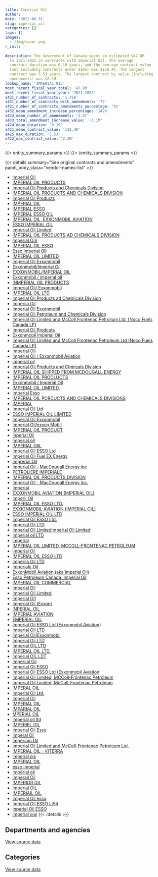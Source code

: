 ```yaml
---
title: Imperial Oil
author: ''
date: '2022-08-31'
slug: imperial_oil
categories: []
tags: []
images:
  - /img/cover.png
r_init: |-
  
description: The Government of Canada spent an estimated $47.8M
  in 2021-2022 on contracts with Imperial Oil. The average
  contract duration was 0.19 years, and the average contract value
  (not including contracts under $10k) was $118.4K. The longest
  contract was 5.53 years. The largest contract by value (including
  amendments) was $2.3M.
lookup_name: 'IMPERIAL OIL'
most_recent_fiscal_year_total: '47.8M'
most_recent_fiscal_year_year: '2021-2022'
s431_number_of_contracts: '1,456'
s431_number_of_contracts_with_amendments: '72'
s431_number_of_contracts_amendments_percentage: '5%'
s432_mean_amendment_increase_percentage: '142%'
s434_mean_number_of_amendments: '1.47'
s433_total_amendment_increase_value: '-3.1M'
s424_mean_duration: '0.19'
s421_mean_contract_value: '118.4K'
s425_max_duration: '5.53'
s422_max_contract_value: '2.3M'
---
```


<script src="/rmarkdown-libs/htmlwidgets/htmlwidgets.js"></script>
<link href="/rmarkdown-libs/datatables-css/datatables-crosstalk.css" rel="stylesheet" />
<script src="/rmarkdown-libs/datatables-binding/datatables.js"></script>
<script src="/rmarkdown-libs/jquery/jquery-3.6.0.min.js"></script>
<link href="/rmarkdown-libs/dt-core-bootstrap/css/dataTables.bootstrap.min.css" rel="stylesheet" />
<link href="/rmarkdown-libs/dt-core-bootstrap/css/dataTables.bootstrap.extra.css" rel="stylesheet" />
<script src="/rmarkdown-libs/dt-core-bootstrap/js/jquery.dataTables.min.js"></script>
<script src="/rmarkdown-libs/dt-core-bootstrap/js/dataTables.bootstrap.min.js"></script>
<link href="/rmarkdown-libs/crosstalk/css/crosstalk.min.css" rel="stylesheet" />
<script src="/rmarkdown-libs/crosstalk/js/crosstalk.min.js"></script>
<script src="/rmarkdown-libs/htmlwidgets/htmlwidgets.js"></script>
<link href="/rmarkdown-libs/datatables-css/datatables-crosstalk.css" rel="stylesheet" />
<script src="/rmarkdown-libs/datatables-binding/datatables.js"></script>
<script src="/rmarkdown-libs/jquery/jquery-3.6.0.min.js"></script>
<link href="/rmarkdown-libs/dt-core-bootstrap/css/dataTables.bootstrap.min.css" rel="stylesheet" />
<link href="/rmarkdown-libs/dt-core-bootstrap/css/dataTables.bootstrap.extra.css" rel="stylesheet" />
<script src="/rmarkdown-libs/dt-core-bootstrap/js/jquery.dataTables.min.js"></script>
<script src="/rmarkdown-libs/dt-core-bootstrap/js/dataTables.bootstrap.min.js"></script>
<link href="/rmarkdown-libs/crosstalk/css/crosstalk.min.css" rel="stylesheet" />
<script src="/rmarkdown-libs/crosstalk/js/crosstalk.min.js"></script>

{{< entity_summary_params >}}
{{< /entity_summary_params >}}

{{< details summary="See original contracts and amendments" panel_body_class="vendor-names-list" >}}
- [Imperial Oil](https://search.open.canada.ca/en/ct/?sort=contract_value_f%20desc&page=1&search_text=%22Imperial%20Oil%22)
- [IMPERIAL OIL PRODUCTS](https://search.open.canada.ca/en/ct/?sort=contract_value_f%20desc&page=1&search_text=%22IMPERIAL%20OIL%20PRODUCTS%22)
- [Imperial Oil Products and Chemicals Division](https://search.open.canada.ca/en/ct/?sort=contract_value_f%20desc&page=1&search_text=%22Imperial%20Oil%20Products%20and%20Chemicals%20Division%22)
- [IMPERIAL OIL PRODUCTS AND CHEMICALS DIVISION](https://search.open.canada.ca/en/ct/?sort=contract_value_f%20desc&page=1&search_text=%22IMPERIAL%20OIL%20PRODUCTS%20AND%20CHEMICALS%20DIVISION%22)
- [Imperial Oil Products](https://search.open.canada.ca/en/ct/?sort=contract_value_f%20desc&page=1&search_text=%22Imperial%20Oil%20Products%22)
- [IMPERIAL OIL](https://search.open.canada.ca/en/ct/?sort=contract_value_f%20desc&page=1&search_text=%22IMPERIAL%20OIL%22)
- [IMPERIAL ESSO](https://search.open.canada.ca/en/ct/?sort=contract_value_f%20desc&page=1&search_text=%22IMPERIAL%20ESSO%22)
- [IMPERIAL ESSO OIL](https://search.open.canada.ca/en/ct/?sort=contract_value_f%20desc&page=1&search_text=%22IMPERIAL%20ESSO%20OIL%22)
- [IMPERIAL OIL, EXXONMOBIL AVIATION](https://search.open.canada.ca/en/ct/?sort=contract_value_f%20desc&page=1&search_text=%22IMPERIAL%20OIL%2c%20EXXONMOBIL%20AVIATION%22)
- [ESSO IMPERIAL OIL](https://search.open.canada.ca/en/ct/?sort=contract_value_f%20desc&page=1&search_text=%22ESSO%20IMPERIAL%20OIL%22)
- [Imperial Oil Limited](https://search.open.canada.ca/en/ct/?sort=contract_value_f%20desc&page=1&search_text=%22Imperial%20Oil%20Limited%22)
- [IMPERIAL OIL PRODUCTS AD CHEMICALS DIVISION](https://search.open.canada.ca/en/ct/?sort=contract_value_f%20desc&page=1&search_text=%22IMPERIAL%20OIL%20PRODUCTS%20AD%20CHEMICALS%20DIVISION%22)
- [Imperial OiV](https://search.open.canada.ca/en/ct/?sort=contract_value_f%20desc&page=1&search_text=%22Imperial%20OiV%22)
- [IMPERIAL OIL ESSO](https://search.open.canada.ca/en/ct/?sort=contract_value_f%20desc&page=1&search_text=%22IMPERIAL%20OIL%20ESSO%22)
- [Esso Imperial Oil](https://search.open.canada.ca/en/ct/?sort=contract_value_f%20desc&page=1&search_text=%22Esso%20Imperial%20Oil%22)
- [IMPERIAL OIL LIMITED](https://search.open.canada.ca/en/ct/?sort=contract_value_f%20desc&page=1&search_text=%22IMPERIAL%20OIL%20LIMITED%22)
- [Imperial Oil Exxonmobil](https://search.open.canada.ca/en/ct/?sort=contract_value_f%20desc&page=1&search_text=%22Imperial%20Oil%20%20Exxonmobil%22)
- [Exxonmobil/Imperial Oil](https://search.open.canada.ca/en/ct/?sort=contract_value_f%20desc&page=1&search_text=%22Exxonmobil%2fImperial%20Oil%22)
- [EXXONMOBIL/IMPERIAL OIL](https://search.open.canada.ca/en/ct/?sort=contract_value_f%20desc&page=1&search_text=%22EXXONMOBIL%2fIMPERIAL%20OIL%22)
- [Exxonmobil / imperial oil](https://search.open.canada.ca/en/ct/?sort=contract_value_f%20desc&page=1&search_text=%22Exxonmobil%20%2f%20imperial%20oil%22)
- [INMPERIAL OIL PRODUCTS](https://search.open.canada.ca/en/ct/?sort=contract_value_f%20desc&page=1&search_text=%22INMPERIAL%20OIL%20PRODUCTS%22)
- [Imperial Oil/ Exxonmobil](https://search.open.canada.ca/en/ct/?sort=contract_value_f%20desc&page=1&search_text=%22Imperial%20Oil%2f%20Exxonmobil%22)
- [IMPERIAL OIL LTD](https://search.open.canada.ca/en/ct/?sort=contract_value_f%20desc&page=1&search_text=%22IMPERIAL%20OIL%20LTD%22)
- [Imperial Oil Products ad Chemicals Division](https://search.open.canada.ca/en/ct/?sort=contract_value_f%20desc&page=1&search_text=%22Imperial%20Oil%20Products%20ad%20Chemicals%20Division%22)
- [Imperila Oil](https://search.open.canada.ca/en/ct/?sort=contract_value_f%20desc&page=1&search_text=%22Imperila%20Oil%22)
- [Imperial Oil Exxonmobil](https://search.open.canada.ca/en/ct/?sort=contract_value_f%20desc&page=1&search_text=%22Imperial%20Oil%20%20%20Exxonmobil%22)
- [Imperial Oil Petroleum and Chemicals Division](https://search.open.canada.ca/en/ct/?sort=contract_value_f%20desc&page=1&search_text=%22Imperial%20Oil%20Petroleum%20and%20Chemicals%20Division%22)
- [Imperial Oil Limited and McColl Frontenac Petrolium Ltd. (Noco Fuels Canada LP)](https://search.open.canada.ca/en/ct/?sort=contract_value_f%20desc&page=1&search_text=%22Imperial%20Oil%20Limited%20and%20McColl%20Frontenac%20Petrolium%20Ltd.%20%28Noco%20Fuels%20Canada%20LP%29%22)
- [Imperial Oil Prodcuts](https://search.open.canada.ca/en/ct/?sort=contract_value_f%20desc&page=1&search_text=%22Imperial%20Oil%20Prodcuts%22)
- [Exxonmobil Imperial Oil](https://search.open.canada.ca/en/ct/?sort=contract_value_f%20desc&page=1&search_text=%22Exxonmobil%20%20Imperial%20Oil%22)
- [Imperial Oil Limited and McColl Frontenac Petroleum Ltd (Noco Fuels Canada LP)](https://search.open.canada.ca/en/ct/?sort=contract_value_f%20desc&page=1&search_text=%22Imperial%20Oil%20Limited%20and%20McColl%20Frontenac%20Petroleum%20Ltd%20%28Noco%20Fuels%20Canada%20LP%29%22)
- [Imperial OIl](https://search.open.canada.ca/en/ct/?sort=contract_value_f%20desc&page=1&search_text=%22Imperial%20OIl%22)
- [Imperial Oil / Exxonmobil Aviation](https://search.open.canada.ca/en/ct/?sort=contract_value_f%20desc&page=1&search_text=%22Imperial%20Oil%20%20%2f%20%20Exxonmobil%20Aviation%22)
- [imperial oil](https://search.open.canada.ca/en/ct/?sort=contract_value_f%20desc&page=1&search_text=%22imperial%20oil%22)
- [Imperial Oil Products and Chmicals Division](https://search.open.canada.ca/en/ct/?sort=contract_value_f%20desc&page=1&search_text=%22Imperial%20Oil%20Products%20and%20Chmicals%20Division%22)
- [IMPERIAL OIL SHIPPED FROM MCDOUGALL ENERGY](https://search.open.canada.ca/en/ct/?sort=contract_value_f%20desc&page=1&search_text=%22IMPERIAL%20OIL%20SHIPPED%20FROM%20MCDOUGALL%20ENERGY%22)
- [IMPERIAL OIL PRODLUCTS](https://search.open.canada.ca/en/ct/?sort=contract_value_f%20desc&page=1&search_text=%22IMPERIAL%20OIL%20PRODLUCTS%22)
- [Exxonmobil / Imperial Oil](https://search.open.canada.ca/en/ct/?sort=contract_value_f%20desc&page=1&search_text=%22Exxonmobil%20%2f%20Imperial%20Oil%22)
- [IMPERIAL OIL LIMITED,](https://search.open.canada.ca/en/ct/?sort=contract_value_f%20desc&page=1&search_text=%22IMPERIAL%20OIL%20LIMITED%2c%22)
- [Imperial Esso](https://search.open.canada.ca/en/ct/?sort=contract_value_f%20desc&page=1&search_text=%22Imperial%20Esso%22)
- [IMPERIAL OIL PORDUCTS AND CHEMICALS DIVISIONS](https://search.open.canada.ca/en/ct/?sort=contract_value_f%20desc&page=1&search_text=%22IMPERIAL%20OIL%20PORDUCTS%20AND%20CHEMICALS%20DIVISIONS%22)
- [IMPERIAL](https://search.open.canada.ca/en/ct/?sort=contract_value_f%20desc&page=1&search_text=%22IMPERIAL%22)
- [Imperial Oil Ltd](https://search.open.canada.ca/en/ct/?sort=contract_value_f%20desc&page=1&search_text=%22Imperial%20Oil%20Ltd%22)
- [ESSO IMPERIAL OIL LIMITED](https://search.open.canada.ca/en/ct/?sort=contract_value_f%20desc&page=1&search_text=%22ESSO%20IMPERIAL%20OIL%20LIMITED%22)
- [Imperial Oil Exxonmobil](https://search.open.canada.ca/en/ct/?sort=contract_value_f%20desc&page=1&search_text=%22Imperial%20Oil%20Exxonmobil%22)
- [Imperial Oil/exxon Mobil](https://search.open.canada.ca/en/ct/?sort=contract_value_f%20desc&page=1&search_text=%22Imperial%20Oil%2fexxon%20Mobil%22)
- [IMPERIAL OIL PRODUCT](https://search.open.canada.ca/en/ct/?sort=contract_value_f%20desc&page=1&search_text=%22IMPERIAL%20OIL%20PRODUCT%22)
- [Inperial Oil](https://search.open.canada.ca/en/ct/?sort=contract_value_f%20desc&page=1&search_text=%22Inperial%20Oil%22)
- [Imperial oil](https://search.open.canada.ca/en/ct/?sort=contract_value_f%20desc&page=1&search_text=%22Imperial%20oil%22)
- [IMPERIAL OIIL](https://search.open.canada.ca/en/ct/?sort=contract_value_f%20desc&page=1&search_text=%22IMPERIAL%20OIIL%22)
- [Imperial Oil ESSO Ltd](https://search.open.canada.ca/en/ct/?sort=contract_value_f%20desc&page=1&search_text=%22Imperial%20Oil%20ESSO%20Ltd%22)
- [Imperial Oil Fuel EX Energy](https://search.open.canada.ca/en/ct/?sort=contract_value_f%20desc&page=1&search_text=%22Imperial%20Oil%20Fuel%20EX%20Energy%22)
- [Imprerial Oil](https://search.open.canada.ca/en/ct/?sort=contract_value_f%20desc&page=1&search_text=%22Imprerial%20Oil%22)
- [Imperial Oil - MacDougall Energy Inc](https://search.open.canada.ca/en/ct/?sort=contract_value_f%20desc&page=1&search_text=%22Imperial%20Oil%20-%20MacDougall%20Energy%20Inc%22)
- [PETROLIERE IMPERIALE](https://search.open.canada.ca/en/ct/?sort=contract_value_f%20desc&page=1&search_text=%22PETROLIERE%20IMPERIALE%22)
- [IMPERIAL OIL PRODUCTS DIVISION](https://search.open.canada.ca/en/ct/?sort=contract_value_f%20desc&page=1&search_text=%22IMPERIAL%20OIL%20PRODUCTS%20DIVISION%22)
- [Imperial Oil - MacDougall Energy Inc.](https://search.open.canada.ca/en/ct/?sort=contract_value_f%20desc&page=1&search_text=%22Imperial%20Oil%20-%20MacDougall%20Energy%20Inc.%22)
- [Imperial](https://search.open.canada.ca/en/ct/?sort=contract_value_f%20desc&page=1&search_text=%22Imperial%22)
- [EXXONMOBIL AVIATION (IMPERIAL OIL)](https://search.open.canada.ca/en/ct/?sort=contract_value_f%20desc&page=1&search_text=%22EXXONMOBIL%20AVIATION%20%28IMPERIAL%20OIL%29%22)
- [Imperil Oil](https://search.open.canada.ca/en/ct/?sort=contract_value_f%20desc&page=1&search_text=%22Imperil%20Oil%22)
- [IMPERIAL OIL ESSO LTD.](https://search.open.canada.ca/en/ct/?sort=contract_value_f%20desc&page=1&search_text=%22IMPERIAL%20OIL%20ESSO%20LTD.%22)
- [EXXIONMOBIL AVIATION (IMPERIAL OIL)](https://search.open.canada.ca/en/ct/?sort=contract_value_f%20desc&page=1&search_text=%22EXXIONMOBIL%20AVIATION%20%28IMPERIAL%20OIL%29%22)
- [ESSO IMPERIAL OIL LTD](https://search.open.canada.ca/en/ct/?sort=contract_value_f%20desc&page=1&search_text=%22ESSO%20IMPERIAL%20OIL%20LTD%22)
- [Imperial Oil ESSO Ltd.](https://search.open.canada.ca/en/ct/?sort=contract_value_f%20desc&page=1&search_text=%22Imperial%20Oil%20ESSO%20Ltd.%22)
- [Imperial Oil LTD](https://search.open.canada.ca/en/ct/?sort=contract_value_f%20desc&page=1&search_text=%22Imperial%20Oil%20LTD%22)
- [Imperial Oil LimitedImperial Oil Limited](https://search.open.canada.ca/en/ct/?sort=contract_value_f%20desc&page=1&search_text=%22Imperial%20Oil%20LimitedImperial%20Oil%20Limited%22)
- [Imperial oil LTD](https://search.open.canada.ca/en/ct/?sort=contract_value_f%20desc&page=1&search_text=%22Imperial%20oil%20LTD%22)
- [imperial](https://search.open.canada.ca/en/ct/?sort=contract_value_f%20desc&page=1&search_text=%22imperial%22)
- [IMPERIAL OIL LIMITED, MCCOLL-FRONTENAC PETROLEUM](https://search.open.canada.ca/en/ct/?sort=contract_value_f%20desc&page=1&search_text=%22IMPERIAL%20OIL%20LIMITED%2c%20MCCOLL-FRONTENAC%20PETROLEUM%22)
- [imperial Oil](https://search.open.canada.ca/en/ct/?sort=contract_value_f%20desc&page=1&search_text=%22imperial%20Oil%22)
- [IMPERIAL OIL ESSO LTD](https://search.open.canada.ca/en/ct/?sort=contract_value_f%20desc&page=1&search_text=%22IMPERIAL%20OIL%20ESSO%20LTD%22)
- [Imperila Oil LTD](https://search.open.canada.ca/en/ct/?sort=contract_value_f%20desc&page=1&search_text=%22Imperila%20Oil%20LTD%22)
- [Imperialo Oil](https://search.open.canada.ca/en/ct/?sort=contract_value_f%20desc&page=1&search_text=%22Imperialo%20Oil%22)
- [ExxonMobil Aviation (aka Imperial Oil)](https://search.open.canada.ca/en/ct/?sort=contract_value_f%20desc&page=1&search_text=%22ExxonMobil%20Aviation%20%28aka%20Imperial%20Oil%29%22)
- [Esso Petroleum Canada, Imperial Oil](https://search.open.canada.ca/en/ct/?sort=contract_value_f%20desc&page=1&search_text=%22Esso%20Petroleum%20Canada%2c%20Imperial%20Oil%22)
- [IMPERIAL OIL COMMERCIAL](https://search.open.canada.ca/en/ct/?sort=contract_value_f%20desc&page=1&search_text=%22IMPERIAL%20OIL%20COMMERCIAL%22)
- [Imperial Oil](https://search.open.canada.ca/en/ct/?sort=contract_value_f%20desc&page=1&search_text=%22I%2amperial%20Oil%22)
- [Imperial Oil Limited,](https://search.open.canada.ca/en/ct/?sort=contract_value_f%20desc&page=1&search_text=%22Imperial%20Oil%20Limited%2c%22)
- [Imperial Oit](https://search.open.canada.ca/en/ct/?sort=contract_value_f%20desc&page=1&search_text=%22Imperial%20Oit%22)
- [Imperial Oil (Exxon)](https://search.open.canada.ca/en/ct/?sort=contract_value_f%20desc&page=1&search_text=%22Imperial%20Oil%20%28Exxon%29%22)
- [INPERIAL OIL](https://search.open.canada.ca/en/ct/?sort=contract_value_f%20desc&page=1&search_text=%22INPERIAL%20OIL%22)
- [IMPERIAL AVIATION](https://search.open.canada.ca/en/ct/?sort=contract_value_f%20desc&page=1&search_text=%22IMPERIAL%20AVIATION%22)
- [EMPERIAL OIL](https://search.open.canada.ca/en/ct/?sort=contract_value_f%20desc&page=1&search_text=%22EMPERIAL%20OIL%22)
- [Imperial Oil ESSO Ltd (Exxonmobil Aviation)](https://search.open.canada.ca/en/ct/?sort=contract_value_f%20desc&page=1&search_text=%22Imperial%20Oil%20ESSO%20Ltd%20%28Exxonmobil%20Aviation%29%22)
- [Imperial OIl LTD](https://search.open.canada.ca/en/ct/?sort=contract_value_f%20desc&page=1&search_text=%22Imperial%20OIl%20LTD%22)
- [Imperial Oil/Exxonmobil](https://search.open.canada.ca/en/ct/?sort=contract_value_f%20desc&page=1&search_text=%22Imperial%20Oil%2fExxonmobil%22)
- [Imperial Oli LTD](https://search.open.canada.ca/en/ct/?sort=contract_value_f%20desc&page=1&search_text=%22Imperial%20Oli%20LTD%22)
- [Imperial OIL LTD](https://search.open.canada.ca/en/ct/?sort=contract_value_f%20desc&page=1&search_text=%22Imperial%20OIL%20LTD%22)
- [IMPERIAL OIL LTD.](https://search.open.canada.ca/en/ct/?sort=contract_value_f%20desc&page=1&search_text=%22IMPERIAL%20OIL%20LTD.%22)
- [Imperial OIL LDT](https://search.open.canada.ca/en/ct/?sort=contract_value_f%20desc&page=1&search_text=%22Imperial%20OIL%20LDT%22)
- [Imperiial Oil](https://search.open.canada.ca/en/ct/?sort=contract_value_f%20desc&page=1&search_text=%22Imperiial%20Oil%22)
- [Imperial Oil ESSO](https://search.open.canada.ca/en/ct/?sort=contract_value_f%20desc&page=1&search_text=%22Imperial%20Oil%20ESSO%22)
- [Imperial Oil ESSO Ltd (Exxonmobil Aviation](https://search.open.canada.ca/en/ct/?sort=contract_value_f%20desc&page=1&search_text=%22Imperial%20Oil%20ESSO%20Ltd%20%28Exxonmobil%20Aviation%22)
- [Imperial Oil Limited, MCColl-Frontenac Petroleum](https://search.open.canada.ca/en/ct/?sort=contract_value_f%20desc&page=1&search_text=%22Imperial%20Oil%20Limited%2c%20MCColl-Frontenac%20Petroleum%22)
- [Imperial Oil Limited, McColl-Frontenac Petroleum](https://search.open.canada.ca/en/ct/?sort=contract_value_f%20desc&page=1&search_text=%22Imperial%20Oil%20Limited%2c%20McColl-Frontenac%20Petroleum%22)
- [IMPERAL OIL](https://search.open.canada.ca/en/ct/?sort=contract_value_f%20desc&page=1&search_text=%22IMPERAL%20OIL%22)
- [Imperial Oil Ltd.](https://search.open.canada.ca/en/ct/?sort=contract_value_f%20desc&page=1&search_text=%22Imperial%20Oil%20Ltd.%22)
- [Imperial Oil](https://search.open.canada.ca/en/ct/?sort=contract_value_f%20desc&page=1&search_text=%22Imperial%20%20Oil%22)
- [IMPERIAL OIL](https://search.open.canada.ca/en/ct/?sort=contract_value_f%20desc&page=1&search_text=%22IMPERIAL%20%20OIL%22)
- [IMPARIAL OIL](https://search.open.canada.ca/en/ct/?sort=contract_value_f%20desc&page=1&search_text=%22IMPARIAL%20OIL%22)
- [MPERIAL OIL](https://search.open.canada.ca/en/ct/?sort=contract_value_f%20desc&page=1&search_text=%22MPERIAL%20OIL%22)
- [imperial oil ltd](https://search.open.canada.ca/en/ct/?sort=contract_value_f%20desc&page=1&search_text=%22imperial%20oil%20ltd%22)
- [IMPERIEL OIL](https://search.open.canada.ca/en/ct/?sort=contract_value_f%20desc&page=1&search_text=%22IMPERIEL%20OIL%22)
- [Imperial Oil Esso](https://search.open.canada.ca/en/ct/?sort=contract_value_f%20desc&page=1&search_text=%22Imperial%20Oil%20Esso%22)
- [Imperal Oil](https://search.open.canada.ca/en/ct/?sort=contract_value_f%20desc&page=1&search_text=%22Imperal%20Oil%22)
- [Imperiam Oil](https://search.open.canada.ca/en/ct/?sort=contract_value_f%20desc&page=1&search_text=%22Imperiam%20Oil%22)
- [Imperial Oil Limited and McColl-Frontenac Petroleum Ltd.](https://search.open.canada.ca/en/ct/?sort=contract_value_f%20desc&page=1&search_text=%22Imperial%20Oil%20Limited%20and%20McColl-Frontenac%20Petroleum%20Ltd.%22)
- [IMPERIAL OIL - VITERRA](https://search.open.canada.ca/en/ct/?sort=contract_value_f%20desc&page=1&search_text=%22IMPERIAL%20OIL%20-%20VITERRA%22)
- [imperial ois](https://search.open.canada.ca/en/ct/?sort=contract_value_f%20desc&page=1&search_text=%22imperial%20ois%22)
- [IMPÉRIAL OIL](https://search.open.canada.ca/en/ct/?sort=contract_value_f%20desc&page=1&search_text=%22IMP%c3%89RIAL%20OIL%22)
- [esso imperial](https://search.open.canada.ca/en/ct/?sort=contract_value_f%20desc&page=1&search_text=%22esso%20imperial%22)
- [Impérial oil](https://search.open.canada.ca/en/ct/?sort=contract_value_f%20desc&page=1&search_text=%22Imp%c3%a9rial%20oil%22)
- [Imperail Oil](https://search.open.canada.ca/en/ct/?sort=contract_value_f%20desc&page=1&search_text=%22Imperail%20Oil%22)
- [IMPERIOR OIL](https://search.open.canada.ca/en/ct/?sort=contract_value_f%20desc&page=1&search_text=%22IMPERIOR%20OIL%22)
- [Imperial OIL](https://search.open.canada.ca/en/ct/?sort=contract_value_f%20desc&page=1&search_text=%22Imperial%20OIL%22)
- [IMPERIAIL OIL](https://search.open.canada.ca/en/ct/?sort=contract_value_f%20desc&page=1&search_text=%22IMPERIAIL%20OIL%22)
- [Imperial Oil esso](https://search.open.canada.ca/en/ct/?sort=contract_value_f%20desc&page=1&search_text=%22Imperial%20Oil%20esso%22)
- [Imperial Oil ESSO Lt5d](https://search.open.canada.ca/en/ct/?sort=contract_value_f%20desc&page=1&search_text=%22Imperial%20Oil%20ESSO%20Lt5d%22)
- [Inperial Oil ESSO](https://search.open.canada.ca/en/ct/?sort=contract_value_f%20desc&page=1&search_text=%22Inperial%20Oil%20ESSO%22)
- [imperial oiul](https://search.open.canada.ca/en/ct/?sort=contract_value_f%20desc&page=1&search_text=%22imperial%20oiul%22)
{{< /details >}}

## Departments and agencies

<div id="htmlwidget-1" style="width:100%;height:auto;" class="datatables html-widget"></div>
<script type="application/json" data-for="htmlwidget-1">{"x":{"style":"bootstrap","filter":"none","vertical":false,"data":[["<a href=\"/departments/aafc-aac/\">Agriculture and Agri-Food Canada<\/a>","<a href=\"/departments/csc-scc/\">Correctional Service of Canada<\/a>","<a href=\"/departments/dfo-mpo/\">Fisheries and Oceans Canada<\/a>","<a href=\"/departments/dnd-mdn/\">National Defence<\/a>","<a href=\"/departments/isc-sac/\">Indigenous Services Canada<\/a>","<a href=\"/departments/pc/\">Parks Canada<\/a>","<a href=\"/departments/phac-aspc/\">Public Health Agency of Canada<\/a>","<a href=\"/departments/pwgsc-tpsgc/\">Public Services and Procurement Canada<\/a>","<a href=\"/departments/rcmp-grc/\">Royal Canadian Mounted Police<\/a>","<a href=\"/departments/tc/\">Transport Canada<\/a>"],[340427.59,1909325.36,51278.04,3022680.97,null,1513017.26,null,305417.03,553840.36,644780.32],[350644.26,1434550.35,0,51843857.03,336272.07,1230429.29,16280.25,247575.85,232668.97,482903.95],[254502.39,449465.77,null,31716705.92,382742.44,547182.09,13557.86,119962.5,64923.47,447587.25],[283596.22,636033.39,null,45050863.82,530088.04,777205.83,15859.83,49927.5,166925.87,302961.6]],"container":"<table class=\"table table-striped table-hover row-border order-column display\">\n  <thead>\n    <tr>\n      <th>Department<\/th>\n      <th>2018-2019<\/th>\n      <th>2019-2020<\/th>\n      <th>2020-2021<\/th>\n      <th>2021-2022<\/th>\n    <\/tr>\n  <\/thead>\n<\/table>","options":{"order":[[4,"desc"]],"pageLength":10,"autoWidth":true,"columnDefs":[{"targets":1,"render":"function(data, type, row, meta) {\n    return type !== 'display' ? data : DTWidget.formatCurrency(data, \"$\", 2, 3, \",\", \".\", true, null);\n  }"},{"targets":2,"render":"function(data, type, row, meta) {\n    return type !== 'display' ? data : DTWidget.formatCurrency(data, \"$\", 2, 3, \",\", \".\", true, null);\n  }"},{"targets":3,"render":"function(data, type, row, meta) {\n    return type !== 'display' ? data : DTWidget.formatCurrency(data, \"$\", 2, 3, \",\", \".\", true, null);\n  }"},{"targets":4,"render":"function(data, type, row, meta) {\n    return type !== 'display' ? data : DTWidget.formatCurrency(data, \"$\", 2, 3, \",\", \".\", true, null);\n  }"},{"width":"16%","targets":[1,2,3,4]},{"className":"dt-right","targets":[1,2,3,4]}],"orderClasses":false}},"evals":["options.columnDefs.0.render","options.columnDefs.1.render","options.columnDefs.2.render","options.columnDefs.3.render"],"jsHooks":[]}</script>
<p class="text-right">
<a href="https://github.com/GoC-Spending/contracts-data/tree/main/data/out/vendors/imperial_oil/summary_by_fiscal_year_by_department.csv" class="source-data-link btn btn-link">View source data</a>
</p>

## Categories

<div id="htmlwidget-2" style="width:100%;height:auto;" class="datatables html-widget"></div>
<script type="application/json" data-for="htmlwidget-2">{"x":{"style":"bootstrap","filter":"none","vertical":false,"data":[["<a href=\"/categories/facilities_and_construction/\">Facilities and construction<\/a>","<a href=\"/categories/defence/\">Defence<\/a>","<a href=\"/categories/transportation_and_logistics/\">Transportation and logistics<\/a>","<a href=\"/categories/industrial_products_and_services/\">Industrial products and services<\/a>"],[39328,3022680.97,5016470.79,262287.17],[16485.43,51843857.03,3711817.46,603022.09],[null,31716705.92,2242712.67,37211.1],[null,45050863.82,2456790.11,305808.17]],"container":"<table class=\"table table-striped table-hover row-border order-column display\">\n  <thead>\n    <tr>\n      <th>Category<\/th>\n      <th>2018-2019<\/th>\n      <th>2019-2020<\/th>\n      <th>2020-2021<\/th>\n      <th>2021-2022<\/th>\n    <\/tr>\n  <\/thead>\n<\/table>","options":{"order":[[4,"desc"]],"dom":"t","pageLength":30,"autoWidth":true,"columnDefs":[{"targets":1,"render":"function(data, type, row, meta) {\n    return type !== 'display' ? data : DTWidget.formatCurrency(data, \"$\", 2, 3, \",\", \".\", true, null);\n  }"},{"targets":2,"render":"function(data, type, row, meta) {\n    return type !== 'display' ? data : DTWidget.formatCurrency(data, \"$\", 2, 3, \",\", \".\", true, null);\n  }"},{"targets":3,"render":"function(data, type, row, meta) {\n    return type !== 'display' ? data : DTWidget.formatCurrency(data, \"$\", 2, 3, \",\", \".\", true, null);\n  }"},{"targets":4,"render":"function(data, type, row, meta) {\n    return type !== 'display' ? data : DTWidget.formatCurrency(data, \"$\", 2, 3, \",\", \".\", true, null);\n  }"},{"width":"16%","targets":[1,2,3,4]},{"className":"dt-right","targets":[1,2,3,4]}],"orderClasses":false,"lengthMenu":[10,25,30,50,100]}},"evals":["options.columnDefs.0.render","options.columnDefs.1.render","options.columnDefs.2.render","options.columnDefs.3.render"],"jsHooks":[]}</script>
<p class="text-right">
<a href="https://github.com/GoC-Spending/contracts-data/tree/main/data/out/vendors/imperial_oil/summary_by_fiscal_year_by_category.csv" class="source-data-link btn btn-link">View source data</a>
</p>
